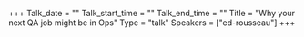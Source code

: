 +++
Talk_date = ""
Talk_start_time = ""
Talk_end_time = ""
Title = "Why your next QA job might be in Ops"
Type = "talk"
Speakers = ["ed-rousseau"]
+++


